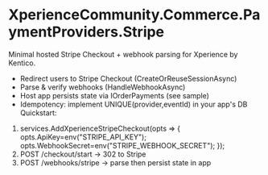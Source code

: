 # XperienceCommunity.Commerce.PaymentProviders.Stripe
Minimal hosted Stripe Checkout + webhook parsing for Xperience by Kentico.
- Redirect users to Stripe Checkout (CreateOrReuseSessionAsync)
- Parse & verify webhooks (HandleWebhookAsync)
- Host app persists state via IOrderPayments (see sample)
- Idempotency: implement UNIQUE(provider,eventId) in your app's DB
Quickstart:
1) services.AddXperienceStripeCheckout(opts => { opts.ApiKey=env("STRIPE_API_KEY"); opts.WebhookSecret=env("STRIPE_WEBHOOK_SECRET"); });
2) POST /checkout/start -> 302 to Stripe
3) POST /webhooks/stripe -> parse then persist state in app
